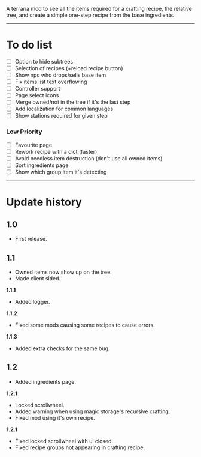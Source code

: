 A terraria mod to see all the items required for a crafting recipe, the relative tree, and create a simple one-step recipe from the base ingredients.

---
# To do list
- [ ] Option to hide subtrees
- [ ] Selection of recipes (+reload recipe button)
- [ ] Show npc who drops/sells base item
- [ ] Fix items list text overflowing
- [ ] Controller support
- [ ] Page select icons
- [ ] Merge owned/not in the tree if it's the last step
- [ ] Add localization for common languages
- [ ] Show stations required for given step
### Low Priority
- [ ] Favourite page
- [ ] Rework recipe with a dict (faster)
- [ ] Avoid needless item destruction (don't use all owned items)
- [ ] Sort ingredients page
- [ ] Show which group item it's detecting
---
# Update history
## 1.0
 - First release.

## 1.1
 - Owned items now show up on the tree.
 - Made client sided.

**1.1.1**
 - Added logger.

**1.1.2**
 - Fixed some mods causing some recipes to cause errors.

**1.1.3**
 - Added extra checks for the same bug.
## 1.2
 - Added ingredients page.

**1.2.1**
 - Locked scrollwheel.
 - Added warning when using magic storage's recursive crafting.
 - Fixed mod using it's own recipe.

**1.2.1**
 - Fixed locked scrollwheel with ui closed.
 - Fixed recipe groups not appearing in crafting recipe.
